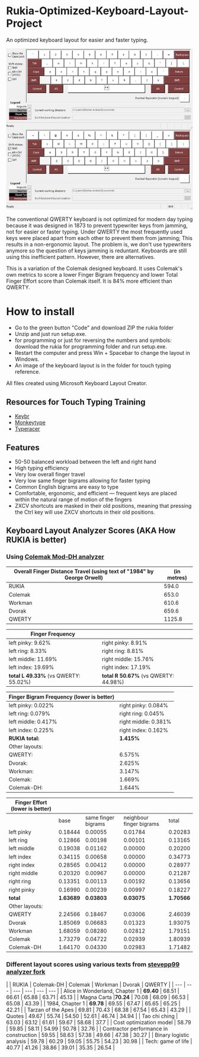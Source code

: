 # Rukia-Optimized-Keyboard-Layout-Project
An optimized keyboard layout for easier and faster typing.

![image of keyboard layout](rukia.jpg)

The conventional QWERTY keyboard is not optimized for modern day typing because it was designed in 1873 to prevent typewriter keys from jamming, not for easier or faster typing. Under QWERTY the most frequently used keys were placed apart from each other to prevent them from jamming; This results in a non-ergonomic layout. The problem is, we don't use typewriters anymore so the question of keys jamming is reduntant. Keyboards are still using this inefficient pattern. However, there are alternatives.

This is a variation of the Colemak designed keyboard. It uses Colemak's own metrics to score a lower Finger Bigram frequency and lower Total Finger Effort score than Colemak itself. It is 84% more efficient than QWERTY.

# How to install
* Go to the green button "Code" and download ZIP the rukia folder
* Unzip and just run setup.exe. 
* for programming or just for reversing the numbers and symbols: download the rukia for programming folder and run setup.exe. 
* Restart the computer and press Win + Spacebar to change the layout in Windows. 
* An image of the keyboard layout is in the folder for touch typing reference. 

All files created using Microsoft Keyboard Layout Creator.

## Resources for Touch Typing Training
* [Keybr](https://www.keybr.com/)
* [Monkeytype](https://monkeytype.com/)
* [Typeracer](https://play.typeracer.com/)

## Features

* 50-50 balanced workload between the left and right hand
* High typing efficiency
* Very low overall finger travel 
* Very low same finger bigrams allowing for faster typing
* Common English bigrams are easy to type
* Comfortable, ergonomic, and efficient — frequent keys are placed within the natural range of motion of the fingers
* ZXCV shortcuts are masked in their old positions, meaning that pressing the Ctrl key will use ZXCV shortcuts in their old positions.

## Keyboard Layout Analyzer Scores (AKA How RUKIA is better)
### Using [Colemak Mod-DH analyzer](https://colemakmods.github.io/mod-dh/analyze.html) ###

| Overall Finger Distance Travel (using text of "1984" by George Orwell)| (in metres)  |
| --- | --- |
| RUKIA | 594.0 |
| Colemak | 653.0 |
| Workman | 610.6 |
| Dvorak | 659.6 |
| QWERTY | 1125.8 |


| Finger Frequency |   | 
| --- | --- |
| left pinky: 	9.62%  	 | right pinky: 	8.91% |
| left ring: 	8.33%  	   | right ring: 	8.81% |
| left middle: 	11.69%   | right middle: 	15.76% |
| left index: 	19.69%   | right index: 	17.19% |
| **total L 	49.33%** (vs QWERTY: 55.02%) 	   | **total R 	50.67%** (vs QWERTY: 44.98%) |


| Finger Bigram Frequency (lower is better) |   |
| --- | ---| 
| left pinky: 	0.022%	| right pinky: 	0.084% |
| left ring: 	0.079%	| right ring: 	0.045% |
| left middle: 	0.417%	| right middle: 	0.381% |
| left index: 	0.225%	| right index: 	0.162% |
| **RUKIA total:**  | 	**1.415%** |
| Other layouts: | |
| QWERTY: | 6.575%  |
| Dvorak: | 2.625% |
| Workman: | 3.147% |
| Colemak: | 1.669% |
| Colemak-DH: | 1.644%  |

| Finger Effort (lower is better) |   |   |   |   |
| --- | --- | --- | --- | ---|
| 	| base	| same finger bigrams | neighbour finger bigrams |	total |
| left pinky | 0.18444 |	0.00055 |	0.01784	| 0.20283 |
| left ring |	0.12866 |	0.00198 |	0.00101	| 0.13165 |
| left middle | 0.19038 |	0.01162	| 0.00000 |	0.20200 |
| left index | 0.34115 |	0.00658 |	0.00000	| 0.34773 |
| right index |	0.28565	| 0.00412 |	0.00000 |	0.28977 |
| right middle | 	0.20320 |	0.00967 |	0.00000 |	0.21287 |
| right ring |	0.13351	| 0.00113	| 0.00192 |	0.13656 |
| right pinky | 0.16990 |	0.00239 |	0.00997 |	0.18227 |
| **total** | 	**1.63689**	| **0.03803**	| **0.03075**	| **1.70566** |
| Other layouts: |||||
| QWERTY | 2.24566 |0.18467 |0.03006|2.46039|
| Dvorak | 1.85069 |0.06683|0.01323|1.93075|
| Workman | 1.68059 |0.08280|0.02812|1.79151|
| Colemak | 1.73279 |0.04722|0.02939|1.80939|
| Colemak-DH | 1.64170 |0.04330|0.02983|1.71482|

### Different layout scores using various texts from [stevepp99 analyzer fork](https://stevep99.github.io/keyboard-layout-analyzer/#/main) ###

| | RUKIA | Colemak-DH | Colemak | Workman | Dvorak | QWERTY |
| --- | --- | --- | --- | --- | --- |
| Alice in Wonderland, Chapter 1 | **69.40** | 68.51 |	66.61 |	65.88 |	63.71 |	45.13 |
| Magna Carta	|**70.24**	| 70.08	| 68.09	| 66.53	| 65.08	| 43.39 |
| 1984, Chapter 1	| **69.78**	| 69.55	| 67.47	| 65.65	| 65.25	| 42.21 |
| Tarzan of the Apes	| 69.81	| 70.43	| 68.38	| 67.54	| 65.43	| 43.29 |
| Quotes	| 49.67	| 55.74	| 54.50	| 52.61	| 46.74	| 34.94 |
| Tao chi ching	| 63.03	| 63.12	| 61.61	| 59.67	| 58.68	| 37.7 |
| Cost optimization model	| 58.79	| 59.85	| 58.11	| 54.99	| 50.78	| 32.76 |
| Contractor performance in construction	| 59.55	| 58.63	| 57.38	| 49.66	| 47.38	| 30.27 |
| Binary logistic analysis	| 59.78	| 60.29	| 59.05	| 55.75	| 54.23	| 30.98 |
| Tech: game of life	| 40.77	| 41.26	| 38.86	| 39.01	| 35.35	| 26.54 |
